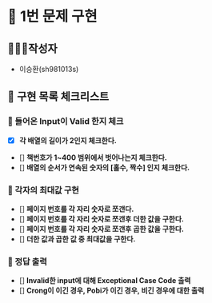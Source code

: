 # 🚀 1번 문제 구현

## 🙋🏻‍♂️작성자

- 이승환(sh981013s)

## 🧾 구현 목록 체크리스트

### 🚨 들어온 Input이 Valid 한지 체크
- [x] **각 배열의 길이가 2인지 체크한다.**
- [] **책번호가 1~400 범위에서 벗어나는지 체크한다.**
- [] **배열의 순서가 연속된 숫자의 [홀수, 짝수] 인지 체크한다.**

### 🚨 각자의 최대값 구현
- [] **페이지 번호를 각 자리 숫자로 쪼갠다.**
- [] **페이지 번호를 각 자리 숫자로 쪼갠후 더한 값을 구한다.**
- [] **페이지 번호를 각 자리 숫자로 쪼갠후 곱한 값을 구한다.**
- [] **더한 값과 곱한 값 중 최대값을 구한다.**

### 🚨 정답 출력
- [] **Invalid한 input에 대해 Exceptional Case Code 출력**
- [] **Crong이 이긴 경우, Pobi가 이긴 경우, 비긴 경우에 대한 출력**



